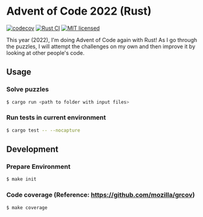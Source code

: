 # Advent of Code 2022 (Rust)

[![codecov](https://codecov.io/gh/davidlag0/advent-of-code-2022/branch/main/graph/badge.svg?token=YBGR2fclvo)](https://codecov.io/gh/davidlag0/advent-of-code-2022)
[![Rust CI](https://github.com/davidlag0/advent-of-code-2022/actions/workflows/rust.yml/badge.svg)](https://github.com/davidlag0/advent-of-code-2022/actions/workflows/rust.yml)
[![MIT licensed](https://img.shields.io/badge/license-MIT-blue.svg)](./LICENSE)

This year (2022), I'm doing Advent of Code again with Rust! As I go through the puzzles, I will attempt the challenges on my own and then improve it by looking at other people's code.

## Usage

### Solve puzzles
```sh
$ cargo run <path to folder with input files>
```

### Run tests in current environment
```sh
$ cargo test -- --nocapture
```

## Development

### Prepare Environment
```sh
$ make init
```

### Code coverage (Reference: https://github.com/mozilla/grcov)
```sh
$ make coverage
```
